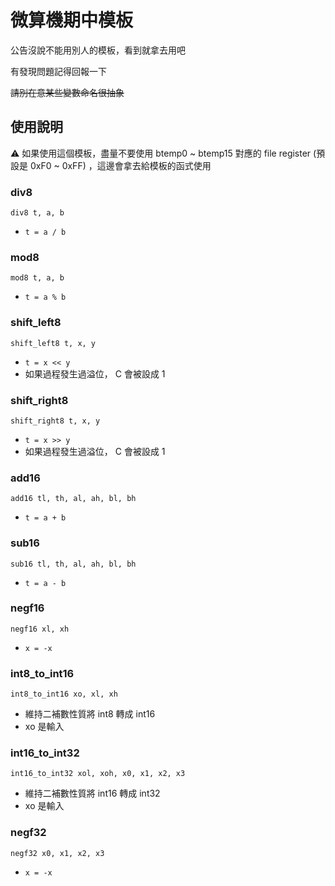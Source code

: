 # 微算機期中模板
公告沒說不能用別人的模板，看到就拿去用吧

有發現問題記得回報一下

~~請別在意某些變數命名很抽象~~

## 使用說明
⚠️ 如果使用這個模板，盡量不要使用 btemp0 ~ btemp15 對應的 file register (預設是 0xF0 ~ 0xFF) ，這邊會拿去給模板的函式使用
### div8
```
div8 t, a, b
```
- `t = a / b`

### mod8
```
mod8 t, a, b
```
- `t = a % b`

### shift_left8
```
shift_left8 t, x, y
```
- `t = x << y`
- 如果過程發生過溢位， C 會被設成 1

### shift_right8
```
shift_right8 t, x, y
```
- `t = x >> y`
- 如果過程發生過溢位， C 會被設成 1

### add16
```
add16 tl, th, al, ah, bl, bh
```
- `t = a + b`
### sub16
```
sub16 tl, th, al, ah, bl, bh
```
- `t = a - b`
### negf16
```
negf16 xl, xh
```
- `x = -x`

### int8_to_int16
```
int8_to_int16 xo, xl, xh
```
- 維持二補數性質將 int8 轉成 int16
- xo 是輸入
### int16_to_int32
```
int16_to_int32 xol, xoh, x0, x1, x2, x3
```
- 維持二補數性質將 int16 轉成 int32
- xo 是輸入
### negf32
```
negf32 x0, x1, x2, x3
```
- `x = -x`
